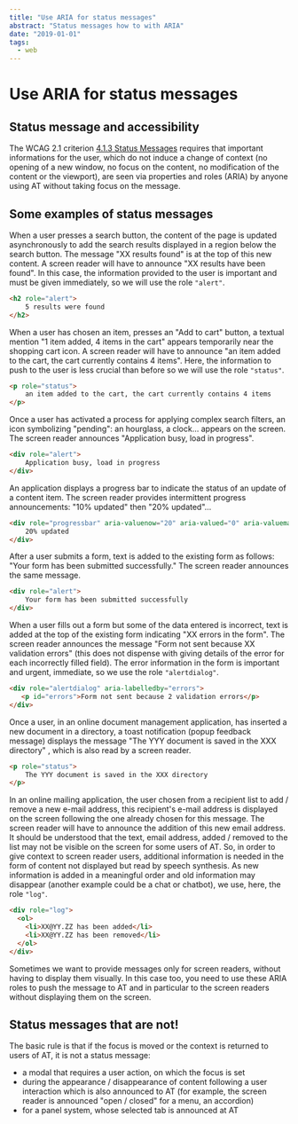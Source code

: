 ```yaml
---
title: "Use ARIA for status messages"
abstract: "Status messages how to with ARIA"
date: "2019-01-01"
tags:
  - web
---
```


# Use <abbr>ARIA</abbr> for status messages

## Status message and accessibility
The WCAG 2.1 criterion <a href="https://www.w3.org/TR/WCAG21/#status-messages">4.1.3 Status Messages</a> requires that important informations for the user, which do not induce a change of context (no opening of a new window, no focus on the content, no modification of the content or the viewport), are seen via properties and roles (<abbr>ARIA</abbr>) by anyone using <abbr>AT</abbr> without taking focus on the message.

## Some examples of status messages

When a user presses a search button, the content of the page is updated asynchronously to add the search results displayed in a region below the search button. The message "XX results found" is at the top of this new content. A screen reader will have to announce "XX results have been found". In this case, the information provided to the user is important and must be given immediately, so we will use the role `"alert"`.

```html
<h2 role="alert">
    5 results were found
</h2>
```

When a user has chosen an item, presses an "Add to cart" button, a textual mention "1 item added, 4 items in the cart" appears temporarily near the shopping cart icon. A screen reader will have to announce "an item added to the cart, the cart currently contains 4 items". Here, the information to push to the user is less crucial than before so we will use the role `"status"`.

```html
<p role="status">
    an item added to the cart, the cart currently contains 4 items
</p>
```

Once a user has activated a process for applying complex search filters, an icon symbolizing "pending": an hourglass, a clock… appears on the screen. The screen reader announces "Application busy, load in progress".

```html
<div role="alert">
    Application busy, load in progress
</div>
```

An application displays a progress bar to indicate the status of an update of a content item. The screen reader provides intermittent progress announcements: "10% updated" then "20% updated"…

```html
<div role="progressbar" aria-valuenow="20" aria-valued="0" aria-valuemax="100">
    20% updated
</div>
```

After a user submits a form, text is added to the existing form as follows: "Your form has been submitted successfully." The screen reader announces the same message.

```html
<div role="alert">
    Your form has been submitted successfully
</div>
```

When a user fills out a form but some of the data entered is incorrect, text is added at the top of the existing form indicating "XX errors in the form". The screen reader announces the message "Form not sent because XX validation errors" (this does not dispense with giving details of the error for each incorrectly filled field). The error information in the form is important and urgent, immediate, so we use the role `"alertdialog"`.

```html
<div role="alertdialog" aria-labelledby="errors">
   <p id="errors">Form not sent because 2 validation errors</p>
</div>
```

Once a user, in an online document management application, has inserted a new document in a directory, a toast notification (popup feedback message) displays the message "The YYY document is saved in the XXX directory" , which is also read by a screen reader.

```html
<p role="status">
    The YYY document is saved in the XXX directory
</p>
```

In an online mailing application, the user chosen from a recipient list to add / remove a new e-mail address, this recipient's e-mail address is displayed on the screen following the one already chosen for this message. The screen reader will have to announce the addition of this new email address. It should be understood that the text, email address, added / removed to the list may not be visible on the screen for some users of <abbr>AT</abbr>. So, in order to give context to screen reader users, additional information is needed in the form of content not displayed but read by speech synthesis. As new information is added in a meaningful order and old information may disappear (another example could be a chat or chatbot), we use, here, the role `"log"`.

```html
<div role="log">
  <ol>
    <li>XX@YY.ZZ has been added</li>
    <li>XX@YY.ZZ has been removed</li>
  </ol>
</div>
```

Sometimes we want to provide messages only for screen readers, without having to display them visually. In this case too, you need to use these <abbr>ARIA</abbr> roles to push the message to <abbr>AT</abbr> and in particular to the screen readers without displaying them on the screen.

## Status messages that are not!

The basic rule is that if the focus is moved or the context is returned to users of <abbr>AT</abbr>, it is not a status message:
- a modal that requires a user action, on which the focus is set
- during the appearance / disappearance of content following a user interaction which is also announced to <abbr>AT</abbr> (for example, the screen reader is announced "open / closed" for a menu, an accordion)
- for a panel system, whose selected tab is announced at <abbr>AT</abbr>
